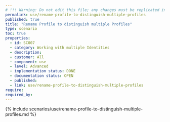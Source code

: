 ```yaml
---
# !!! Warning: Do not edit this file; any changes must be replicated in Excel !!!
permalink: use/rename-profile-to-distinguish-multiple-profiles
published: true
title: "Rename Profile to distinguish multiple Profiles"
type: scenario
toc: true
properties:
  - id: SC007
  - category: Working with multiple Identities
  - description:
  - customer: All
  - component: use
  - level: Advanced
  - implementation status: DONE
  - documentation status: OPEN
  - published:
  - link: use/rename-profile-to-distinguish-multiple-profiles
require:
required_by:
---
```


{% include scenarios/use/rename-profile-to-distinguish-multiple-profiles.md %}
